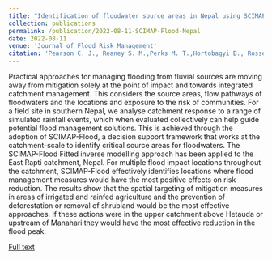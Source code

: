 ```yaml
---
title: "Identification of floodwater source areas in Nepal using SCIMAP-Flood"
collection: publications
permalink: /publication/2022-08-11-SCIMAP-Flood-Nepal
date: 2022-08-11
venue: 'Journal of Flood Risk Management'
citation: 'Pearson C. J., Reaney S. M.,Perks M. T.,Hortobagyi B., Rosser N. J. and Large A. R. G. 2022: Identification of floodwater source areas in Nepal using SCIMAP-Flood, Journal of Flood Risk Management https://doi.org/10.1111/jfr3.12840'
---
```


Practical approaches for managing flooding from fluvial sources are moving away from mitigation solely at the point of impact and towards integrated catchment management. This considers the source areas, flow pathways of floodwaters and the locations and exposure to the risk of communities. For a field site in southern Nepal, we analyse catchment response to a range of simulated rainfall events, which when evaluated collectively can help guide potential flood management solutions. This is achieved through the adoption of SCIMAP-Flood, a decision support framework that works at the catchment-scale to identify critical source areas for floodwaters. The SCIMAP-Flood Fitted inverse modelling approach has been applied to the East Rapti catchment, Nepal. For multiple flood impact locations throughout the catchment, SCIMAP-Flood effectively identifies locations where flood management measures would have the most positive effects on risk reduction. The results show that the spatial targeting of mitigation measures in areas of irrigated and rainfed agriculture and the prevention of deforestation or removal of shrubland would be the most effective approaches. If these actions were in the upper catchment above Hetauda or upstream of Manahari they would have the most effective reduction in the flood peak.

[Full text](https://doi.org/10.1111/jfr3.12840)
